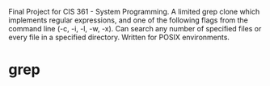 Final Project for CIS 361 - System Programming. A limited grep clone which implements regular expressions, and one of the following flags from the command line (-c, -i, -l, -w, -x). Can search any number of specified files or every file in a specified directory. Written for POSIX environments.
# grep

